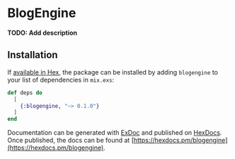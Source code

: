 # BlogEngine

**TODO: Add description**

## Installation

If [available in Hex](https://hex.pm/docs/publish), the package can be installed
by adding `blogengine` to your list of dependencies in `mix.exs`:

```elixir
def deps do
  [
    {:blogengine, "~> 0.1.0"}
  ]
end
```

Documentation can be generated with [ExDoc](https://github.com/elixir-lang/ex_doc)
and published on [HexDocs](https://hexdocs.pm). Once published, the docs can
be found at [https://hexdocs.pm/blogengine](https://hexdocs.pm/blogengine).

